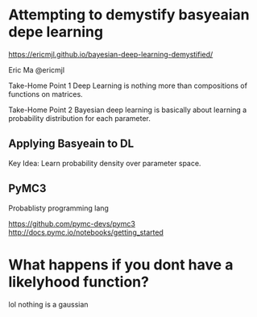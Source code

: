 # Attempting to demystify basyeaian depe learning

https://ericmjl.github.io/bayesian-deep-learning-demystified/

Eric Ma
@ericmjl


Take-Home Point 1
Deep Learning is nothing more than compositions of functions on matrices.

Take-Home Point 2
Bayesian deep learning is basically about learning a probability distribution for each parameter.



## Applying Basyeain to DL

Key Idea: Learn probability density over parameter space.


## PyMC3
Probablisty programming lang

https://github.com/pymc-devs/pymc3
http://docs.pymc.io/notebooks/getting_started


# What happens if you dont have a likelyhood function?

lol nothing is a gaussian
